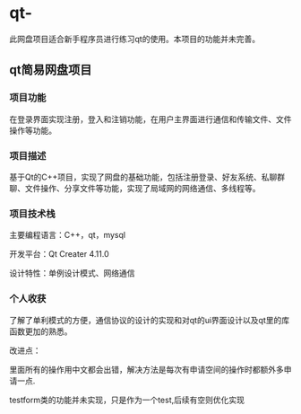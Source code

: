 # qt-
此网盘项目适合新手程序员进行练习qt的使用。本项目的功能并未完善。

## qt简易网盘项目

### 项目功能

在登录界面实现注册，登入和注销功能，在用户主界面进行通信和传输文件、文件操作等功能。

### 项目描述

基于Qt的C++项目，实现了网盘的基础功能，包括注册登录、好友系统、私聊群聊、文件操作、分享文件等功能，实现了局域网的网络通信、多线程等。

### 项目技术栈

主要编程语言：C++，qt，mysql

开发平台：Qt Creater 4.11.0

设计特性：单例设计模式、网络通信

### 个人收获

了解了单利模式的方便，通信协议的设计的实现和对qt的ui界面设计以及qt里的库函数更加的熟悉。

改进点：

里面所有的操作用中文都会出错，解决方法是每次有申请空间的操作时都额外多申请一点.

testform类的功能并未实现，只是作为一个test,后续有空则优化实现
